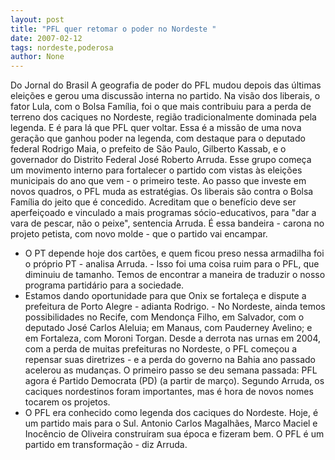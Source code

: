 ```yaml
---
layout: post
title: "PFL quer retomar o poder no Nordeste "
date: 2007-02-12
tags: nordeste,poderosa
author: None
---
```

Do Jornal do Brasil
A geografia de poder do PFL mudou depois das últimas eleições e gerou uma discussão interna no partido. Na visão dos liberais, o fator Lula, com o Bolsa Família, foi o que mais contribuiu para a perda de terreno dos caciques no Nordeste, região tradicionalmente dominada pela legenda. E é para lá que PFL quer voltar. Essa é a missão de uma nova geração que ganhou poder na legenda, com destaque para o deputado federal Rodrigo Maia, o prefeito de São Paulo, Gilberto Kassab, e o governador do Distrito Federal José Roberto Arruda.
Esse grupo começa um movimento interno para fortalecer o partido com vistas às eleições municipais do ano que vem - o primeiro teste. Ao passo que investe em novos quadros, o PFL muda as estratégias. Os liberais são contra o Bolsa Família do jeito que é concedido. Acreditam que o benefício deve ser aperfeiçoado e vinculado a mais programas sócio-educativos, para \"dar a vara de pescar, não o peixe\", sentencia Arruda. É essa bandeira - carona no projeto petista, com novo molde - que o partido vai encampar. 
- O PT depende hoje dos cartões, e quem ficou preso nessa armadilha foi o próprio PT - analisa Arruda. - Isso foi uma coisa ruim para o PFL, que diminuiu de tamanho. Temos de encontrar a maneira de traduzir o nosso programa partidário para a sociedade. 
- Estamos dando oportunidade para que Onix se fortaleça e dispute a prefeitura de Porto Alegre - adianta Rodrigo. - No Nordeste, ainda temos possibilidades no Recife, com Mendonça Filho, em Salvador, com o deputado José Carlos Aleluia; em Manaus, com Pauderney Avelino; e em Fortaleza, com Moroni Torgan.
Desde a derrota nas urnas em 2004, com a perda de muitas prefeituras no Nordeste, o PFL começou a repensar suas diretrizes - e a perda do governo na Bahia ano passado acelerou as mudanças. O primeiro passo se deu semana passada: PFL agora é Partido Democrata (PD) (a partir de março). Segundo Arruda, os caciques nordestinos foram importantes, mas é hora de novos nomes tocarem os projetos.
- O PFL era conhecido como legenda dos caciques do Nordeste. Hoje, é um partido mais para o Sul. Antonio Carlos Magalhães, Marco Maciel e Inocêncio de Oliveira construíram sua época e fizeram bem. O PFL é um partido em transformação - diz Arruda. 